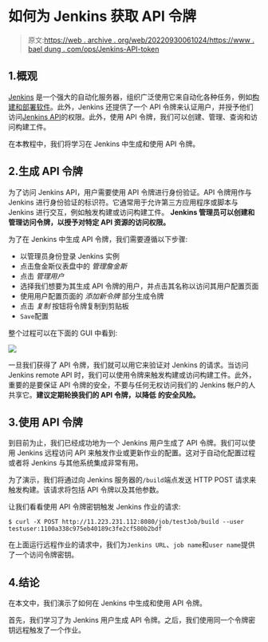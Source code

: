 # 如何为 Jenkins 获取 API 令牌

> 原文:[https://web . archive . org/web/20220930061024/https://www . bael dung . com/ops/Jenkins-API-token](https://web.archive.org/web/20220930061024/https://www.baeldung.com/ops/jenkins-api-token)

## 1.概观

[Jenkins](/web/20221229072807/https://www.baeldung.com/linux/jenkins-install-run) 是一个强大的自动化服务器，组织广泛使用它来自动化各种任务，例如[构建和部署软件](/web/20221229072807/https://www.baeldung.com/category/devops)。此外，Jenkins 还提供了一个 API 令牌来认证用户，并授予他们访问[Jenkins API](https://web.archive.org/web/20221229072807/https://www.jenkins.io/doc/book/using/remote-access-api/)的权限。此外，使用 API 令牌，我们可以创建、管理、查询和访问构建工件。

在本教程中，我们将学习在 Jenkins 中生成和使用 API 令牌。

## 2.生成 API 令牌

为了访问 Jenkins API，用户需要使用 API 令牌进行身份验证。API 令牌用作与 Jenkins 进行身份验证的标识符。它通常用于允许第三方应用程序或脚本与 Jenkins 进行交互，例如触发构建或访问构建工件。 **Jenkins 管理员可以创建和管理访问令牌，以授予对特定 API 资源的访问权限。**

为了在 Jenkins 中生成 API 令牌，我们需要遵循以下步骤:

*   以管理员身份登录 Jenkins 实例
*   点击詹金斯仪表盘中的 *管理詹金斯*
*   点击 *管理用户*
*   选择我们想要为其生成 API 令牌的用户，并点击其名称以访问其用户配置页面
*   使用用户配置页面的 *添加新令牌* 部分生成令牌
*   点击 *复制* 按钮将令牌复制到剪贴板
*   `Save`配置

整个过程可以在下面的 GUI 中看到:

[![](img/a0f0dd36784de4b78669a10af25bce04.png)](/web/20221229072807/https://www.baeldung.com/wp-content/uploads/2022/12/tokenKey.png)

一旦我们获得了 API 令牌，我们就可以用它来验证对 Jenkins 的请求。当访问 Jenkins remote API 时，我们可以使用令牌来触发构建或访问构建工件。此外，重要的是要保证 API 令牌的安全，不要与任何无权访问我们的 Jenkins 帐户的人共享它。**建议定期轮换我们的 API 令牌，以降低** **的安全风险。**

## 3.使用 API 令牌

到目前为止，我们已经成功地为一个 Jenkins 用户生成了 API 令牌。我们可以使用 Jenkins 远程访问 API 来触发作业或更新作业的配置。这对于自动化配置过程或者将 Jenkins 与其他系统集成非常有用。

为了演示，我们将通过向 Jenkins 服务器的`/build`端点发送 HTTP POST 请求来触发构建。该请求将包括 API 令牌以及其他参数。

让我们看看使用 API 令牌密钥触发 Jenkins 作业的请求:

```
$ curl -X POST http://11.223.231.112:8080/job/testJob/build --user testuser:1100a338c975eb40189c3fe2cf580b2bdf
```

在上面运行远程作业的请求中，我们为`Jenkins URL`、`job name`和`user name`提供了一个访问令牌密钥。

## 4.结论

在本文中，我们演示了如何在 Jenkins 中生成和使用 API 令牌。

首先，我们学习了为 Jenkins 用户生成 API 令牌。之后，我们使用同一个令牌密钥远程触发了一个作业。